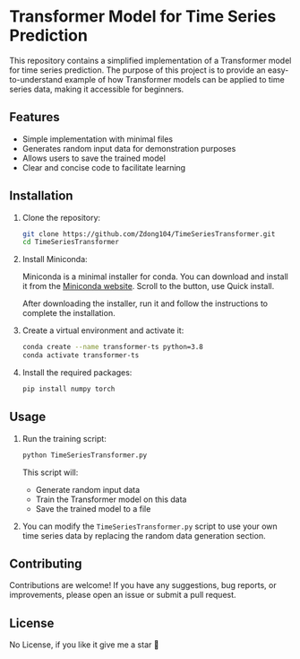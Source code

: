 # Transformer Model for Time Series Prediction

This repository contains a simplified implementation of a Transformer model for time series prediction. The purpose of this project is to provide an easy-to-understand example of how Transformer models can be applied to time series data, making it accessible for beginners.

## Features

- Simple implementation with minimal files
- Generates random input data for demonstration purposes
- Allows users to save the trained model
- Clear and concise code to facilitate learning

## Installation

1. Clone the repository:
    ```sh
    git clone https://github.com/Zdong104/TimeSeriesTransformer.git
    cd TimeSeriesTransformer
    ```

2. Install Miniconda:

    Miniconda is a minimal installer for conda. You can download and install it from the [Miniconda website](https://docs.conda.io/en/latest/miniconda.html). Scroll to the button, use Quick install. 

    After downloading the installer, run it and follow the instructions to complete the installation.

3. Create a virtual environment and activate it:
    ```sh
    conda create --name transformer-ts python=3.8
    conda activate transformer-ts
    ```

4. Install the required packages:
    ```sh
    pip install numpy torch
    ```

## Usage

1. Run the training script:
    ```sh
    python TimeSeriesTransformer.py
    ```

    This script will:
    - Generate random input data
    - Train the Transformer model on this data
    - Save the trained model to a file

2. You can modify the `TimeSeriesTransformer.py` script to use your own time series data by replacing the random data generation section.

## Contributing

Contributions are welcome! If you have any suggestions, bug reports, or improvements, please open an issue or submit a pull request.

## License

No License, if you like it give me a star 🌟
